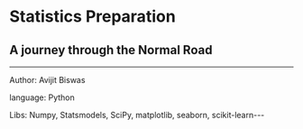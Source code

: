 # Statistics Preparation
## A journey through the Normal Road

---
Author: Avijit Biswas

language: Python

Libs: Numpy, Statsmodels, SciPy, matplotlib, seaborn, scikit-learn---
